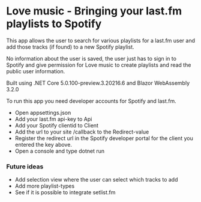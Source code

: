 # Love music - Bringing your last.fm playlists to Spotify

This app allows the user to search for various playlists for a last.fm user and add those tracks (if found) to a new Spotify playlist.

No information about the user is saved, the user just has to sign in to Spotify and give permission for Love music to create playlists and read the public user information.

Built using .NET Core 5.0.100-preview.3.20216.6 and Blazor WebAssembly 3.2.0

To run this app you need developer accounts for Spotify and last.fm.
* Open appsettings.json
* Add your last.fm api-key to Api
* Add your Spotify clientid to Client
* Add the url to your site /callback to the Redirect-value
* Register the redirect url in the Spotify developer portal for the client you entered the key above.
* Open a console and type dotnet run

### Future ideas

  * Add selection view where the user can select which tracks to add
  * Add more playlist-types
  * See if it is possible to integrate setlist.fm
  

